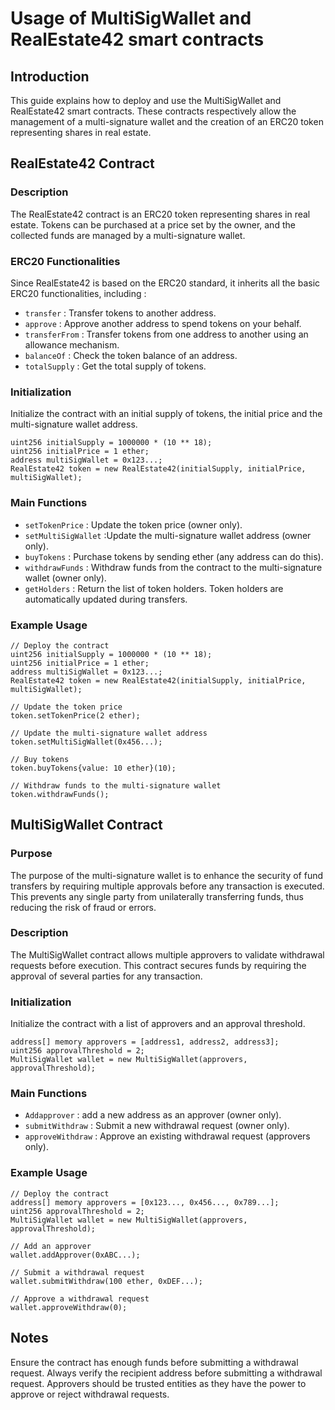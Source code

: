 # Usage of MultiSigWallet and RealEstate42 smart contracts

## Introduction

This guide explains how to deploy and use the MultiSigWallet and RealEstate42 smart contracts. These contracts respectively allow the management of a multi-signature wallet and the creation of an ERC20 token representing shares in real estate.

## RealEstate42 Contract

### Description

The RealEstate42 contract is an ERC20 token representing shares in real estate. Tokens can be purchased at a price set by the owner, and the collected funds are managed by a multi-signature wallet.

### ERC20 Functionalities

Since RealEstate42 is based on the ERC20 standard, it inherits all the basic ERC20 functionalities, including :
   - `transfer` : Transfer tokens to another address.
   - `approve` : Approve another address to spend tokens on your behalf.
   - `transferFrom` : Transfer tokens from one address to another using an allowance mechanism.
   - `balanceOf` : Check the token balance of an address.
   - `totalSupply` : Get the total supply of tokens.

### Initialization

Initialize the contract with an initial supply of tokens, the initial price and the multi-signature wallet address.

    uint256 initialSupply = 1000000 * (10 ** 18);
    uint256 initialPrice = 1 ether;
    address multiSigWallet = 0x123...;
    RealEstate42 token = new RealEstate42(initialSupply, initialPrice, multiSigWallet);

### Main Functions
   - `setTokenPrice` : Update the token price (owner only).
   - `setMultiSigWallet` :Update the multi-signature wallet address (owner only).
   - `buyTokens` : Purchase tokens by sending ether (any address can do this).
   - `withdrawFunds` : Withdraw funds from the contract to the multi-signature wallet (owner only).
   - `getHolders` : Return the list of token holders. Token holders are automatically updated during transfers.

### Example Usage

    // Deploy the contract
    uint256 initialSupply = 1000000 * (10 ** 18);
    uint256 initialPrice = 1 ether;
    address multiSigWallet = 0x123...;
    RealEstate42 token = new RealEstate42(initialSupply, initialPrice, multiSigWallet);
    
    // Update the token price
    token.setTokenPrice(2 ether);
    
    // Update the multi-signature wallet address
    token.setMultiSigWallet(0x456...);
    
    // Buy tokens
    token.buyTokens{value: 10 ether}(10);
    
    // Withdraw funds to the multi-signature wallet
    token.withdrawFunds();


## MultiSigWallet Contract

### Purpose

The purpose of the multi-signature wallet is to enhance the security of fund transfers by requiring multiple approvals before any transaction is executed. This prevents any single party from unilaterally transferring funds, thus reducing the risk of fraud or errors.

### Description

The MultiSigWallet contract allows multiple approvers to validate withdrawal requests before execution. This contract secures funds by requiring the approval of several parties for any transaction.

### Initialization

Initialize the contract with a list of approvers and an approval threshold.
    
    address[] memory approvers = [address1, address2, address3];
    uint256 approvalThreshold = 2;
    MultiSigWallet wallet = new MultiSigWallet(approvers, approvalThreshold);

### Main Functions
   - `Addapprover` : add a new address as an approver (owner only).
   - `submitWithdraw` : Submit a new withdrawal request (owner only).
   - `approveWithdraw` : Approve an existing withdrawal request (approvers only).

### Example Usage

    // Deploy the contract
    address[] memory approvers = [0x123..., 0x456..., 0x789...];
    uint256 approvalThreshold = 2;
    MultiSigWallet wallet = new MultiSigWallet(approvers, approvalThreshold);
    
    // Add an approver
    wallet.addApprover(0xABC...);
    
    // Submit a withdrawal request
    wallet.submitWithdraw(100 ether, 0xDEF...);
    
    // Approve a withdrawal request
    wallet.approveWithdraw(0);


## Notes

Ensure the contract has enough funds before submitting a withdrawal request.
Always verify the recipient address before submitting a withdrawal request.
Approvers should be trusted entities as they have the power to approve or reject withdrawal requests.
